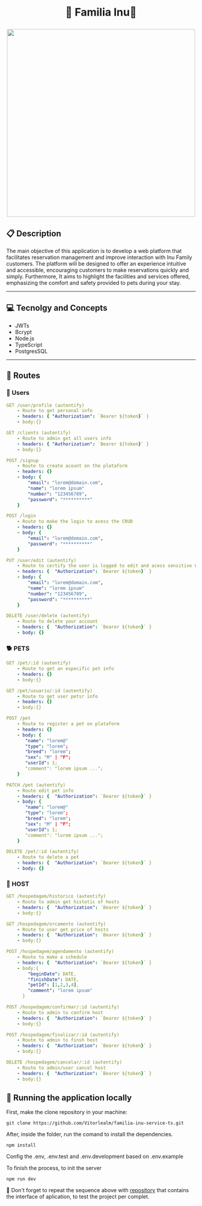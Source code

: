 # <p align = "center">​🐶​ Familia Inu ​🐶​</p>

<p align="center">
   <img src="https://drive.usercontent.google.com/download?id=1Mg-al7RfvzKu8OIxNf2ePu4EM-a0byfE&export=view&authuser=1" width="500" height="500" object-fit="cover"/>
</p>


##  :clipboard: Description

The main objective of this application is to develop a web platform that facilitates reservation management and
improve interaction with Inu Family customers. The platform will be designed to offer an experience
intuitive and accessible, encouraging customers to make reservations quickly and simply. Furthermore,
It aims to highlight the facilities and services offered, emphasizing the comfort and safety provided to
pets during your stay.
***

## :computer:	 Tecnolgy and Concepts 

- JWTs
- Bcrypt
- Node.js
- TypeScript
- PostgresSQL

***

## :rocket: Routes

### 👥 Users 

```yml
GET /user/profile (autentify)
    - Route to get personal info
    - headers: { "Authorization": `Bearer ${token}` }
    - body:{}
```

```yml
GET /clients (autentify)
    - Route to admin get all users info
    - headers: { "Authorization": `Bearer ${token}` }
    - body:{}
```
    
```yml 
POST /signup
    - Route to create acount on the plataform
    - headers: {}
    - body: {
        "email": "lorem@domain.com",
        "name": "lorem ipsum"
        "number": "123456789",
        "password": "**********"
    }
```

```yml 
POST /login
    - Route to make the login to acess the CRUD
    - headers: {}
    - body: {
        "email": "lorem@domain.com",
        "password": "**********"
    }
```

```yml 
PUT /user/edit (autentify)
    - Route to certify the user is logged to edit and acess sensitive CRUD info 
    - headers: {  "Authorization": `Bearer ${token}` }
    - body: {
        "email": "lorem@domain.com",
        "name": "lorem ipsum"
        "number": "123456789",
        "password": "**********"
    }
```

```yml 
DELETE /user/delete (autentify)
    - Route to delete your account
    - headers: {  "Authorization": `Bearer ${token}` }
    - body: {}
```

### 🐕 PETS 

```yml
GET /pet/:id (autentify)
    - Route to get an especific pet info 
    - headers: {}
    - body:{}
```
    
```yml
GET /pet/usuario/:id (autentify)
    - Route to get user petsr info
    - headers: {}
    - body:{}
```

```yml 
POST /pet
    - Route to register a pet on plataform
    - headers: {}
    - body: {
       "name": "lorem@"
       "type": "lorem";
       "breed": "lorem";
       "sex": "M" | "F";
       "userId": 1;
       "comment": "lorem ipsum ...";
    }
```

```yml 
PATCH /pet (autentify)
    - Route edit pet info
    - headers: {  "Authorization": `Bearer ${token}` }
    - body: {
       "name": "lorem@"
       "type": "lorem";
       "breed": "lorem";
       "sex": "M" | "F";
       "userId": 1;
       "comment": "lorem ipsum ...";
    }
```

```yml 
DELETE /pet/:id (autentify)
    - Route to delete a pet
    - headers: {  "Authorization": `Bearer ${token}` }
    - body: {}
```

### 🏡​ HOST 

```yml
GET /hospedagem/historico (autentify)
    - Route to admin get histotic of hosts  
    - headers: {  "Authorization": `Bearer ${token}` }
    - body:{}
```

```yml
GET /hospedagem/orcamento (autentify)
    - Route to user get price of hosts  
    - headers: {  "Authorization": `Bearer ${token}` }
    - body:{}
```
    
```yml
POST /hospedagem/agendamento (autentify)
    - Route to make a schedule
    - headers: {  "Authorization": `Bearer ${token}` }
    - body:{
        "beginDate": DATE,
        "finishDate": DATE,
        "petId": [1,2,3,4],
        "comment": "lorem ipsum"
      }
```

```yml
POST /hospedagem/confirmar/:id (autentify)
    - Route to admin to confirm host
    - headers: {  "Authorization": `Bearer ${token}` }
    - body:{}
```

```yml
POST /hospedagem/finalizar/:id (autentify)
    - Route to admin to finsh host
    - headers: {  "Authorization": `Bearer ${token}` }
    - body:{}
```

```yml
DELETE /hospedagem/cancelar/:id (autentify)
    - Route to admin/user cancel host
    - headers: {  "Authorization": `Bearer ${token}` }
    - body:{}
```

## 🏁 Running the application locally

First, make the clone repository in your machine:

```
git clone https://github.com/Vitorlealm/familia-inu-service-ts.git
```

After, inside the folder, run the comand to install the dependencies.

```
npm install
```
Config the .env, .env.test and .env.development based on .env.example

To finish the process, to init the server
```
npm run dev
```

:stop_sign: Don't forget to repeat the sequence above with [repository](https://github.com/yamashita-tiemi/Familia-Inu) that contains the interface of aplication, to test the project per complet.
